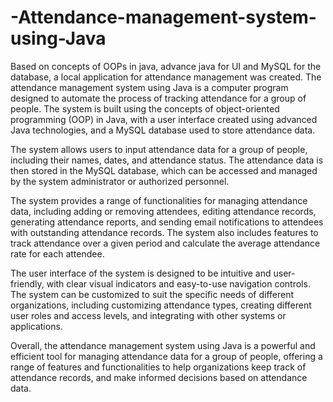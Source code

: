 # -Attendance-management-system-using-Java
Based on concepts of OOPs in java, advance java for UI and MySQL for the database, a local application for attendance management was created.
The attendance management system using Java is a computer program designed to automate the process of tracking attendance for a group of people. The system is built using the concepts of object-oriented programming (OOP) in Java, with a user interface created using advanced Java technologies, and a MySQL database used to store attendance data.

The system allows users to input attendance data for a group of people, including their names, dates, and attendance status. The attendance data is then stored in the MySQL database, which can be accessed and managed by the system administrator or authorized personnel.

The system provides a range of functionalities for managing attendance data, including adding or removing attendees, editing attendance records, generating attendance reports, and sending email notifications to attendees with outstanding attendance records. The system also includes features to track attendance over a given period and calculate the average attendance rate for each attendee.

The user interface of the system is designed to be intuitive and user-friendly, with clear visual indicators and easy-to-use navigation controls. The system can be customized to suit the specific needs of different organizations, including customizing attendance types, creating different user roles and access levels, and integrating with other systems or applications.

Overall, the attendance management system using Java is a powerful and efficient tool for managing attendance data for a group of people, offering a range of features and functionalities to help organizations keep track of attendance records, and make informed decisions based on attendance data.
